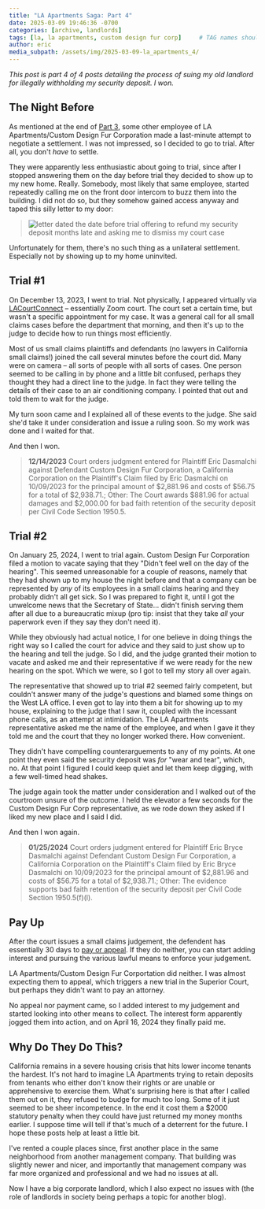 ```yaml
---
title: "LA Apartments Saga: Part 4"
date: 2025-03-09 19:46:36 -0700
categories: [archive, landlords]
tags: [la, la apartments, custom design fur corp]     # TAG names should always be lowercase
author: eric
media_subpath: /assets/img/2025-03-09-la_apartments_4/
---
```


*This post is part 4 of 4 posts detailing the process of suing my
 old landlord for illegally withholding my security deposit. I won.*

## The Night Before

As mentioned at the end of [Part 3](/posts/la_apartments_3/#goofy-negotiations), some other employee of LA Apartments/Custom Design Fur Corporation made a last-minute attempt to negotiate a settlement. I was not impressed, so I decided to go to trial. After all, you don't *have* to settle.

They were apparently less enthusiastic about going to trial, since after I stopped answering them on the day before trial they decided to show up to my new home. Really. Somebody, most likely that same employee, started repeatedly calling me on the front door intercom to buzz them into the building. I did not do so, but they somehow gained access anyway and taped this silly letter to my door:

> ![letter dated the date before trial offering to refund my security deposit months late and asking me to dismiss my court case](door_letter.png)

Unfortunately for them, there's no such thing as a unilateral settlement. Especially not by showing up to my home uninvited.

## Trial #1

On December 13, 2023, I went to trial. Not physically, I appeared virtually via [LACourtConnect](https://my.lacourt.org/laccwelcome) – essentially Zoom court. The court set a certain time, but wasn't a specific appointment for my case. It was a general call for all small claims cases before the department that morning, and then it's up to the judge to decide how to run things most efficiently.

Most of us small claims plaintiffs and defendants (no lawyers in California small claims!) joined the call several minutes before the court did. Many were on camera – all sorts of people with all sorts of cases. One person seemed to be calling in by phone and a little bit confused, perhaps they thought they had a direct line to the judge. In fact they were telling the details of their case to an air conditioning company. I pointed that out and told them to wait for the judge.

My turn soon came and I explained all of these events to the judge. She said she'd take it under consideration and issue a ruling soon. So my work was done and I waited for that.

And then I won.

> **12/14/2023** Court orders judgment entered for Plaintiff Eric Dasmalchi against Defendant Custom Design Fur Corporation, a California Corporation on the Plaintiff's Claim filed by Eric Dasmalchi on  10/09/2023 for the principal amount of $2,881.96 and costs of $56.75 for a total of $2,938.71.; Other: The Court awards $881.96 for actual  damages and $2,000.00 for bad faith retention of the security deposit  per Civil Code Section 1950.5.

## Trial #2

On January 25, 2024, I went to trial again. Custom Design Fur Corporation filed a motion to vacate saying that they "Didn't feel well on the day of the hearing". This seemed unreasonable for a couple of reasons, namely that they had shown up to my house the night before and that a company can be represented by _any_ of its employees in a small claims hearing and they probably didn't all get sick. So I was prepared to fight it, until I got the unwelcome news that the Secretary of State... didn't finish serving them after all due to a bureaucratic mixup (pro tip: insist that they take *all* your paperwork even if they say they don't need it).

While they obviously had actual notice, I for one believe in doing things the right way so I called the court for advice and they said to just show up to the hearing and tell the judge. So I did, and the judge granted their motion to vacate and asked me and their representative if we were ready for the new hearing on the spot. Which we were, so I got to tell my story all over again.

The representative that showed up to trial #2 seemed fairly competent, but couldn't answer many of the judge's questions and blamed some things on the West LA office. I even got to lay into them a bit for showing up to my house, explaining to the judge that I saw it, coupled with the incessant phone calls, as an attempt at intimidation. The LA Apartments representative asked me the name of the employee, and when I gave it they told me and the court that they no longer worked there. How convenient.

They didn't have compelling counterarguements to any of my points. At one point they even said the security deposit was *for* "wear and tear", which, no. At that point I figured I could keep quiet and let them keep digging, with a few well-timed head shakes.

The judge again took the matter under consideration and I walked out of the courtroom unsure of the outcome. I held the elevator a few seconds for the Custom Design Fur Corp representative, as we rode down they asked if I liked my new place and I said I did.

And then I won again.

> **01/25/2024** Court orders judgment entered for Plaintiff  Eric Bryce Dasmalchi against Defendant Custom Design Fur Corporation, a  California Corporation on the Plaintiff's Claim filed by Eric Bryce  Dasmalchi on 10/09/2023 for the principal amount of $2,881.96 and costs  of $56.75 for a total of $2,938.71.; Other: The evidence supports bad  faith retention of the security deposit per Civil Code Section  1950.5(f)(l).

## Pay Up

After the court issues a small claims judgement, the defendent has essentially 30 days to [pay or appeal](https://selfhelp.courts.ca.gov/small-claims/after-trial/appeal-pay). If they do neither, you can start adding interest and pursuing the various lawful means to enforce your judgement.

LA Apartments/Custom Design Fur Corportation did neither. I was almost expecting them to appeal, which triggers a new trial in the Superior Court, but perhaps they didn't want to pay an attorney.

No appeal nor payment came, so I added interest to my judgement and started looking into other means to collect. The interest form apparently jogged them into action, and on April 16, 2024 they finally paid me.

## Why Do They Do This?

California remains in a severe housing crisis that hits lower income tenants the hardest. It's not hard to imagine LA Apartments trying to retain deposits from tenants who either don't know their rights or are unable or apprehensive to exercise them. What's surprising here is that after I called them out on it, they refused to budge for much too long. Some of it just seemed to be sheer incompetence. In the end it cost them a $2000 statutory penalty when they could have just returned my money months earlier. I suppose time will tell if that's much of a deterrent for the future. I hope these posts help at least a little bit.

I've rented a couple places since, first another place in the same neighborhood from another management company. That building was slightly newer and nicer, and importantly that management company was far more organized and professional and we had no issues at all.

Now I have a big corporate landlord, which I also expect no issues with (the role of landlords in society being perhaps a topic for another blog).

